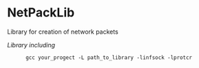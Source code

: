 # NetPackLib
Library for creation of network packets

*Library including*
          
          gcc your_progect -L path_to_library -linfsock -lprotcr
